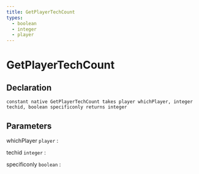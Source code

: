 ```yaml
---
title: GetPlayerTechCount
types:
  - boolean
  - integer
  - player
---
```


# GetPlayerTechCount

## Declaration

```jass
constant native GetPlayerTechCount takes player whichPlayer, integer techid, boolean specificonly returns integer
```

## Parameters
whichPlayer `player`
: 

techid `integer`
: 

specificonly `boolean`
: 
